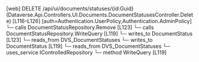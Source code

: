 [web] DELETE /api/ui/documents/statuses/{id:Guid}  (Dataverse.Api.Controllers.UI.Documents.DocumentStatusesController.Delete)  [L116–L126] [auth=Authentication.UserPolicy,Authentication.AdminPolicy]
  └─ calls DocumentStatusRepository.Remove [L123]
  └─ calls DocumentStatusRepository.WriteQuery [L119]
  └─ writes_to DocumentStatus [L123]
    └─ reads_from DVS_DocumentStatuses
  └─ writes_to DocumentStatus [L119]
    └─ reads_from DVS_DocumentStatuses
  └─ uses_service IControlledRepository<DocumentStatus>
    └─ method WriteQuery [L119]

